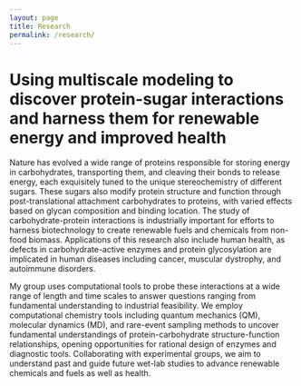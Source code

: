 ```yaml
---
layout: page
title: Research
permalink: /research/
---
```


# Using multiscale modeling to discover protein-sugar interactions and harness them for renewable energy and improved health

Nature has evolved a wide range of proteins responsible for storing energy in 
carbohydrates, transporting them, and cleaving their bonds to release energy, 
each exquisitely tuned to the unique stereochemistry of different sugars. These 
sugars also modify protein structure and function through post-translational 
attachment carbohydrates to proteins, with varied effects based on glycan 
composition and binding location. The study of carbohydrate-protein interactions 
is industrially important for efforts to harness biotechnology to create renewable 
fuels and chemicals from non-food biomass. Applications of this research also include 
human health, as defects in carbohydrate-active enzymes and protein glycosylation are 
implicated in human diseases including cancer, muscular dystrophy, and autoimmune disorders.

My group uses computational tools to probe these interactions at a wide range of 
length and time scales to answer questions ranging from fundamental understanding 
to industrial feasibility. We employ computational chemistry tools including quantum 
mechanics (QM), molecular dynamics (MD), and rare-event sampling methods to uncover 
fundamental understandings of protein-carbohydrate structure-function relationships, 
opening opportunities for rational design of enzymes and diagnostic tools. Collaborating 
with experimental groups, we aim to understand past and guide future wet-lab studies to 
advance renewable chemicals and fuels as well as health.